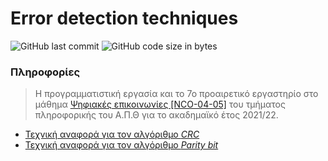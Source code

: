 #  Error detection techniques

<img alt="GitHub last commit" src="https://img.shields.io/github/last-commit/akorkos/Error-detection-techniques"> <img alt="GitHub code size in bytes" src="https://img.shields.io/github/languages/code-size/akorkos/Error-detection-techniques">


### Πληροφορίες 
> Η προγραμματιστική εργασία και το 7ο προαιρετικό εργαστηρίο στο μάθημα [Ψηφιακές επικοινωνίες [NCO-04-05]](https://elearning.auth.gr/course/view.php?id=4101) του τμήματος πληροφορικής του Α.Π.Θ για το ακαδημαϊκό έτος 2021/22. <br />

* [Τεχνική αναφορά για τον αλγόριθμο *CRC*](https://github.com/akorkos/Error-detection-techniques/raw/master/CRC/DC%20-%20Report.pdf)
* [Τεχνική αναφορά για τον αλγόριθμο *Parity bit*](https://github.com/akorkos/Error-detection-techniques/raw/master/Parity%20bit/DC%20-%20Lab07.pdf)

